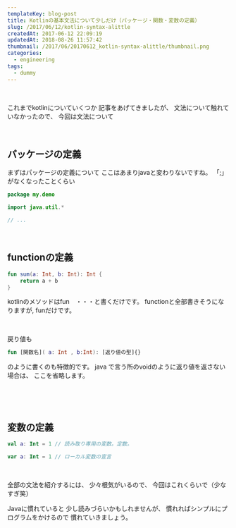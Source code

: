 ```yaml
---
templateKey: blog-post
title: Kotlinの基本文法について少しだけ（パッケージ・関数・変数の定義）
slug: /2017/06/12/kotlin-syntax-alittle
createdAt: 2017-06-12 22:09:19
updatedAt: 2018-08-26 11:57:42
thumbnail: /2017/06/20170612_kotlin-syntax-alittle/thumbnail.png
categories:
  - engineering
tags:
  - dummy
---
```


&nbsp;

これまでkotlinについていくつか
記事をあげてきましたが、
文法について触れていなかったので、
今回は文法について

&nbsp;
&nbsp;

<h2 class="chapter">パッケージの定義</h2>
まずはパッケージの定義について
ここはあまりjavaと変わりないですね。 「;」がなくなったことくらい

```kotlin
package my.demo

import java.util.*

// ...
```

&nbsp;
&nbsp;
&nbsp;
<h2 class="chapter">functionの定義</h2>

```kotlin
fun sum(a: Int, b: Int): Int {
    return a + b
}
```
kotlinのメソッドはfun　・・・と書くだけです。
functionと全部書きそうになりますが,
funだけです。

&nbsp;
&nbsp;

戻り値も
```kotlin
fun [関数名]( a: Int , b:Int): [返り値の型]{}

```
のように書くのも特徴的です。
java で言う所のvoidのように返り値を返さない場合は、
ここを省略します。

&nbsp;

&nbsp;
<h2 class="chapter">変数の定義</h2>

```kotlin
val a: Int = 1 // 読み取り専用の変数。定数。

var a: Int = 1 // ローカル変数の宣言

```

&nbsp;
&nbsp;

全部の文法を紹介するには、
少々根気がいるので、
今回はこれくらいで（少なすぎ笑）

Javaに慣れていると
少し読みづらいかもしれませんが、
慣れればシンプルにプログラムをかけるので
慣れていきましょう。
